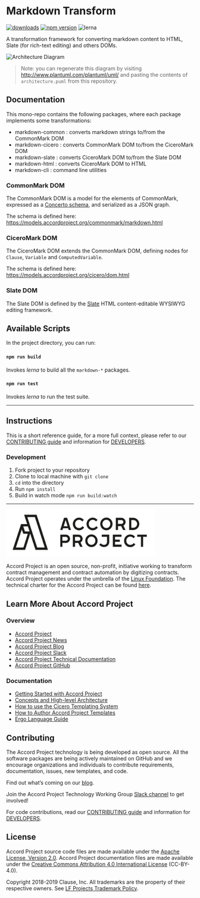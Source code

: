 # Markdown Transform

[![downloads](https://img.shields.io/npm/dm/@accordproject/markdown-cli)](https://www.npmjs.com/package/@accordproject/markdown-cli)
[![npm version](https://badge.fury.io/js/%40accordproject%2Fmarkdown-cli.svg)](https://badge.fury.io/js/%40accordproject%2Fmarkdown-cli.svg)
![lerna](https://img.shields.io/badge/maintained%20with-lerna-cc00ff.svg)

A transformation framework for converting markdown content to HTML, Slate (for rich-text editing) and others DOMs.

![Architecture Diagram](http://www.plantuml.com/plantuml/png/bP0nJyCm48Lt_ugdxabsX50b61Ye6CfMTR3iQ-BMiIFxeXGX_ZkDMvgeBWEROx_Sk-zRHfQ1-zOAqKbra3LXqSfmq7vmXR9cWIy1R3eP8ct5zzsKRrllBi7LvHPh3iRLMpmMVLSyOVESKkCpNjvNQPJpJ0YcRXX-boU0XhcB3rNLUaqsbb8f7tGN_9uKbpxKrRbwtAJwNQTi-0H3JcCSVrEIxoU0wrKVAO8Rma3M5ffsnf4MmDGobYAv291E8tuwbiUfxPuTeoZuP2T3dEIaq1nzy_gnUfj9p3APm2dn7u7fboHmEjugpA6YbKo9wTgQCQt7p5-hpXw1yuU9a0u9EnZL54n71cd3Fin8Xc4eK_i-ZW2pBSNoTEvR-mC0)

> Note: you can regenerate this diagram by visiting http://www.plantuml.com/plantuml/uml/ and pasting the contents of `architecture.puml` from this repository.

## Documentation

This mono-repo contains the following packages, where each package implements some transformations:

* markdown-common : converts markdown strings to/from the CommonMark DOM
* markdown-cicero : converts CommonMark DOM to/from the CiceroMark DOM
* markdown-slate : converts CiceroMark DOM to/from the Slate DOM
* markdown-html : converts CiceroMark DOM to HTML
* markdown-cli : command line utilities

###  CommonMark DOM

The CommonMark DOM is a model for the elements of CommonMark, expressed as a [Concerto schema](https://github.com/accordproject/concerto), and serialized as a JSON graph.

The schema is defined here: https://models.accordproject.org/commonmark/markdown.html

###  CiceroMark DOM

The CiceroMark DOM extends the CommonMark DOM, defining nodes for `Clause`, `Variable` and `ComputedVariable`.

The schema is defined here: https://models.accordproject.org/cicero/dom.html

###  Slate DOM

The Slate DOM is defined by the [Slate](https://www.slatejs.org) HTML content-editable WYSIWYG editing framework.

## Available Scripts

In the project directory, you can run:

#### `npm run build`

Invokes _lerna_ to build all the `markdown-*` packages.

#### `npm run test`

Invokes _lerna_ to run the test suite.

---

## Instructions

This is a short reference guide, for a more full context, please refer to our [CONTRIBUTING guide][contributing] and information for [DEVELOPERS][developers].

### Development

1. Fork project to your repository
2. Clone to local machine with `git clone`
3. `cd` into the directory
4. Run `npm install`
5. Build in watch mode `npm run build:watch`

---

<a href="https://www.accordproject.org/">
  <img src="APLogo.png" alt="Accord Project Logo" width="400" />
</a>

Accord Project is an open source, non-profit, initiative working to transform contract management and contract automation by digitizing contracts. Accord Project operates under the umbrella of the [Linux Foundation][linuxfound]. The technical charter for the Accord Project can be found [here][charter].

## Learn More About Accord Project

### Overview

- [Accord Project][apmain]
- [Accord Project News][apnews]
- [Accord Project Blog][apblog]
- [Accord Project Slack][apslack]
- [Accord Project Technical Documentation][apdoc]
- [Accord Project GitHub][apgit]

### Documentation

- [Getting Started with Accord Project][docwelcome]
- [Concepts and High-level Architecture][dochighlevel]
- [How to use the Cicero Templating System][doccicero]
- [How to Author Accord Project Templates][docstudio]
- [Ergo Language Guide][docergo]

## Contributing

The Accord Project technology is being developed as open source. All the software packages are being actively maintained on GitHub and we encourage organizations and individuals to contribute requirements, documentation, issues, new templates, and code.

Find out what’s coming on our [blog][apblog].

Join the Accord Project Technology Working Group [Slack channel][apslack] to get involved!

For code contributions, read our [CONTRIBUTING guide][contributing] and information for [DEVELOPERS][developers].

## License <a name="license"></a>

Accord Project source code files are made available under the [Apache License, Version 2.0][apache].
Accord Project documentation files are made available under the [Creative Commons Attribution 4.0 International License][creativecommons] (CC-BY-4.0).

Copyright 2018-2019 Clause, Inc. All trademarks are the property of their respective owners. See [LF Projects Trademark Policy](https://lfprojects.org/policies/trademark-policy/).

[cicero]: https://github.com/accordproject/cicero
[markdown]: https://github.com/accordproject/markdown-editor
[linuxfound]: https://www.linuxfoundation.org
[charter]: https://github.com/accordproject/markdown-transform/blob/master/CHARTER.md
[apmain]: https://accordproject.org/
[apworkgroup]: https://calendar.google.com/calendar/event?action=TEMPLATE&tmeid=MjZvYzIzZHVrYnI1aDVzbjZnMHJqYmtwaGlfMjAxNzExMTVUMjEwMDAwWiBkYW5AY2xhdXNlLmlv&tmsrc=dan%40clause.io
[apblog]: https://medium.com/@accordhq
[apnews]: https://www.accordproject.org/news/
[apgit]: https://github.com/accordproject/
[apdoc]: https://docs.accordproject.org/
[apslack]: https://accord-project-slack-signup.herokuapp.com
[docspec]: https://docs.accordproject.org/docs/spec-overview.html
[docwelcome]: https://docs.accordproject.org/docs/accordproject.html
[dochighlevel]: https://docs.accordproject.org/docs/spec-concepts.html
[docergo]: https://docs.accordproject.org/docs/logic-ergo.html
[docstart]: https://docs.accordproject.org/docs/accordproject.html
[doccicero]: https://docs.accordproject.org/docs/basic-use.html
[docstudio]: https://docs.accordproject.org/docs/advanced-latedelivery.html
[contributing]: https://github.com/accordproject/markdown-transform/blob/master/CONTRIBUTING.md
[developers]: https://github.com/accordproject/markdown-transform/blob/master/DEVELOPERS.md
[apache]: https://github.com/accordproject/markdown-transform/blob/master/LICENSE
[creativecommons]: http://creativecommons.org/licenses/by/4.0/
